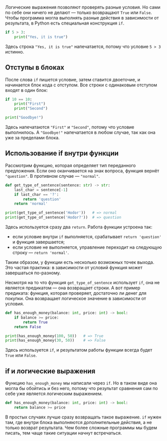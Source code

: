 Логические выражения позволяют проверять разные условия. Но сами по себе они ничего не делают — только возвращают `True` или `False`. Чтобы программа могла выполнять разные действия в зависимости от результата, в Python есть специальная конструкция `if`.

```python
if 5 > 3:
    print("Yes, it is true")
```

Здесь строка `"Yes, it is true"` напечатается, потому что условие `5 > 3` истинно.

## Отступы в блоках

После слова `if` пишется условие, затем ставится двоеточие, и начинается блок кода с отступом. Все строки с одинаковым отступом входят в один блок:

```python
if 10 == 10:
    print("First")
    print("Second")

print("Goodbye!")
```

Здесь напечатаются `"First"` и `"Second"`, потому что условие выполнилось. А `"Goodbye!"` напечатается в любом случае, так как она уже за пределами блока.  

## Использование if внутри функции

Рассмотрим функцию, которая определяет тип переданного предложения. Если оно оканчивается на знак вопроса, функция вернёт `"question"`. В противном случае — `"normal"`.

```python
def get_type_of_sentence(sentence: str) -> str:
    last_char = sentence[-1]
    if last_char == '?':
        return 'question'
    return 'normal'

print(get_type_of_sentence('Hodor'))   # => normal
print(get_type_of_sentence('Hodor?'))  # => question
```

Здесь используется сразу два `return`. Работа функции устроена так:  

* если условие внутри `if` выполняется, срабатывает `return 'question'` и функция завершается;  
* если условие не выполняется, управление переходит на следующую строку — `return 'normal'`.  

Таким образом, у функции есть несколько возможных точек выхода. Это частая практика: в зависимости от условий функция может завершаться по-разному.

Несмотря на то что функция `get_type_of_sentence` использует `if`, она не является предикатом — она возвращает строки.  А вот пример предиката: функция, которая проверяет, достаточно ли денег для покупки. Она возвращает логическое значение в зависимости от условия.  

```python
def has_enough_money(balance: int, price: int) -> bool:
    if balance >= price:
        return True
    return False

print(has_enough_money(100, 50))   # => True
print(has_enough_money(30, 50))    # => False
```

Здесь используется `if`, и результатом работы функции всегда будет `True` или `False`.  

## if и логические выражения

Функцию `has_enough_money` мы написали через `if`. Но в таком виде она могла бы обойтись и без него, потому что результат сравнения сам по себе уже является логическим выражением.  

```python
def has_enough_money(balance: int, price: int) -> bool:
    return balance >= price
```

В простых случаях лучше сразу возвращать такое выражение. `if` нужен там, где внутри блока выполняются дополнительные действия, а не только возврат результата. Чем более сложные программы мы будем писать, тем чаще такие ситуации начнут встречаться.  

